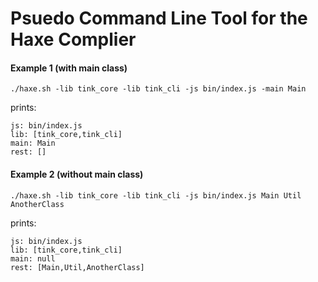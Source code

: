# Psuedo Command Line Tool for the Haxe Complier

#### Example 1 (with main class)
`./haxe.sh -lib tink_core -lib tink_cli -js bin/index.js -main Main`

prints:

```
js: bin/index.js
lib: [tink_core,tink_cli]
main: Main
rest: []
```

#### Example 2 (without main class)
`./haxe.sh -lib tink_core -lib tink_cli -js bin/index.js Main Util AnotherClass`

prints:

```
js: bin/index.js
lib: [tink_core,tink_cli]
main: null
rest: [Main,Util,AnotherClass]
```